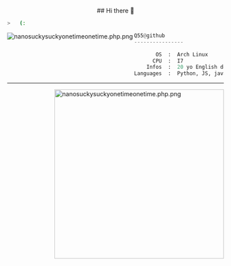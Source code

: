<p align="center">
  ## Hi there 👋
</p>


```bash
>   (:
```

<img src="https://i.pinimg.com/564x/92/6c/66/926c66f9ed3a7358f5042683d8612910.jpg" 
     align="left" alt="nanosuckysuckyonetimeonetime.php.png" >
     
```py
Q55@github
----------------

       OS  :  Arch Linux
      CPU  :  I7
    Infos  :  20 yo English developer!
Languages  :  Python, JS, java
```
<hr>
<img src="https://i.pinimg.com/originals/d4/44/68/d444682f48c76ebcdaad97fad5383f2c.gif" 
     align="right" alt="nanosuckysuckyonetimeonetime.php.png" width="394">

